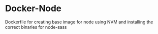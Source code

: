 # Docker-Node
Dockerfile for creating base image for node using NVM and installing the correct binaries for node-sass
